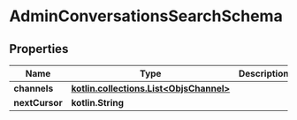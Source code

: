 
# AdminConversationsSearchSchema

## Properties
Name | Type | Description | Notes
------------ | ------------- | ------------- | -------------
**channels** | [**kotlin.collections.List&lt;ObjsChannel&gt;**](ObjsChannel.md) |  | 
**nextCursor** | **kotlin.String** |  | 



